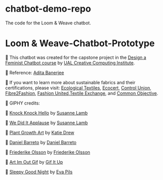 # chatbot-demo-repo
The code for the Loom &amp; Weave chatbot. 
# Loom & Weave-Chatbot-Prototype

🤖 This chatbot was created for the capstone project in the [Design a Feminist Chatbot course](https://www.futurelearn.com/courses/designing-a-feminist-chatbot) by [UAL Creative Computing Institute](https://www.arts.ac.uk/creative-computing-institute).

📝 Reference: [Adita Banerjee](https://www.onlineclothingstudy.com/2022/03/20-popular-certifications-and-standards.html)

🌱 If you want to learn more about sustainable fabrics and their certifications, please visit: [Ecological Textiles](https://www.ecologicaltextiles.com), [Ecocert](https://www.ecocert.com/en-US/certifications-list), [Control Union](https://certifications.controlunion.com/en/industries/textiles), [Fibre2Fashion](https://www.fibre2fashion.com), [Fashion United](https://fashionunited.com/i/sustainability-certification-organizations-in-fashion),[Textile Exchange](https://textileexchange.org/standards/), and [Common Objective](https://www.commonobjective.co).

📸 GIPHY credits:

🎨 [Knock Knock Hello](https://media.giphy.com/media/WEjuiddReNt7PrYC7G/giphy.gif) by [Susanne Lamb](https://giphy.com/susannelamb)

🎨 [We Did It Applause](https://media.giphy.com/media/BgYWx7DZWbvRB5tqXs/giphy.gif) by [Susanne Lamb](https://giphy.com/susannelamb)

🎨 [Plant Growth Art](https://media.giphy.com/media/g64UPbSmTYtYQ/giphy.gif) by [Katie Drew](https://giphy.com/katiedrew/)

🎨 [Daniel Barreto](https://media.giphy.com/media/3og0IEGFzmDtqp6bsI/giphy-downsized.gif) by [Daniel Barreto](https://giphy.com/danielbarreto/)

🎨 [Friederike Olsson](https://media.giphy.com/media/9xccJgllsnE8Io61tR/giphy.gif) by [Friederike Olsson](https://giphy.com/friederikeolsson_illustration)

🎨 [Art Im Out Gif](https://media.giphy.com/media/luZ3A7gmwszo99iYHa/giphy.gif) by [Gif It Up](https://giphy.com/gifitup)

🎨 [Sleepy Good Night](https://media.giphy.com/media/W2D12hFHFr1ZuDJlzG/giphy.gif) by [Eva Pils](https://giphy.com/evapils/)
